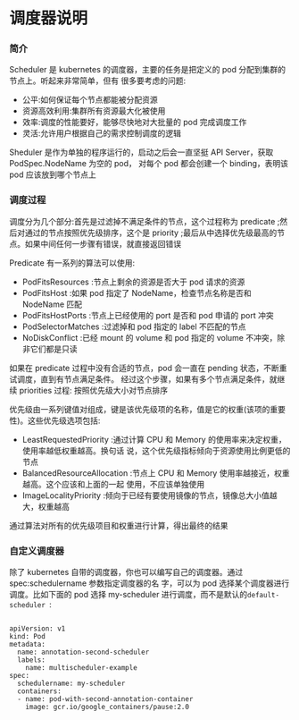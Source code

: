 # 调度器说明

### 简介

Scheduler 是 kubernetes 的调度器，主要的任务是把定义的 pod 分配到集群的节点上。听起来非常简单，但有 很多要考虑的问题:

- 公平:如何保证每个节点都能被分配资源
- 资源高效利用:集群所有资源最大化被使用
- 效率:调度的性能要好，能够尽快地对大批量的 pod 完成调度工作
- 灵活:允许用户根据自己的需求控制调度的逻辑

Sheduler 是作为单独的程序运行的，启动之后会一直坚挺 API Server，获取 PodSpec.NodeName 为空的 pod， 对每个 pod 都会创建一个 binding，表明该 pod 应该放到哪个节点上



### 调度过程

调度分为几个部分:首先是过滤掉不满足条件的节点，这个过程称为 predicate ;然后对通过的节点按照优先级排序，这个是 priority ;最后从中选择优先级最高的节点。如果中间任何一步骤有错误，就直接返回错误



Predicate 有一系列的算法可以使用:

- PodFitsResources :节点上剩余的资源是否大于 pod 请求的资源
- PodFitsHost :如果 pod 指定了 NodeName，检查节点名称是否和 NodeName 匹配
- PodFitsHostPorts :节点上已经使用的 port 是否和 pod 申请的 port 冲突
- PodSelectorMatches :过滤掉和 pod 指定的 label 不匹配的节点
- NoDiskConflict :已经 mount 的 volume 和 pod 指定的 volume 不冲突，除非它们都是只读

如果在 predicate 过程中没有合适的节点，pod 会一直在 pending 状态，不断重试调度，直到有节点满足条件。 经过这个步骤，如果有多个节点满足条件，就继续 priorities 过程: 按照优先级大小对节点排序

优先级由一系列键值对组成，键是该优先级项的名称，值是它的权重(该项的重要性)。这些优先级选项包括:

- LeastRequestedPriority :通过计算 CPU 和 Memory 的使用率来决定权重，使用率越低权重越高。换句话 说，这个优先级指标倾向于资源使用比例更低的节点
- BalancedResourceAllocation :节点上 CPU 和 Memory 使用率越接近，权重越高。这个应该和上面的一起 使用，不应该单独使用
- ImageLocalityPriority :倾向于已经有要使用镜像的节点，镜像总大小值越大，权重越高

通过算法对所有的优先级项目和权重进行计算，得出最终的结果

### 自定义调度器

除了 kubernetes 自带的调度器，你也可以编写自己的调度器。通过 spec:schedulername 参数指定调度器的名 字，可以为 pod 选择某个调度器进行调度。比如下面的 pod 选择 my-scheduler 进行调度，而不是默认的`default-scheduler `:

```

apiVersion: v1
kind: Pod
metadata:
  name: annotation-second-scheduler
  labels:
    name: multischeduler-example
spec:
  schedulername: my-scheduler
  containers:
  - name: pod-with-second-annotation-container
    image: gcr.io/google_containers/pause:2.0
```




